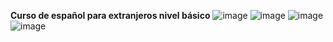**Curso de español para extranjeros nivel básico**
![image](https://user-images.githubusercontent.com/98118249/195900321-ffddfa26-c110-4a45-9552-517f12a75fcf.png)
![image](https://user-images.githubusercontent.com/98118249/195900618-ac03d0bf-d4e3-48a6-8849-629ffec4da4b.png)
![image](https://user-images.githubusercontent.com/98118249/195901009-b64d4ddf-9f36-4469-866a-041a3dd29990.png)
![image](https://user-images.githubusercontent.com/98118249/195900708-b9005bba-75b8-49ae-8105-bff5671f3ff1.png)


